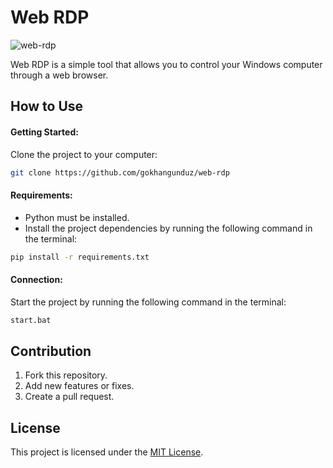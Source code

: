 # Web RDP

![web-rdp](./docs/assets/intro.gif)

Web RDP is a simple tool that allows you to control your Windows computer through a web browser.

## How to Use

#### **Getting Started:**
   Clone the project to your computer:
```bash
git clone https://github.com/gokhangunduz/web-rdp
```

#### **Requirements:**
- Python must be installed.
- Install the project dependencies by running the following command in the terminal:

```bash
pip install -r requirements.txt
```

#### **Connection:**

Start the project by running the following command in the terminal:
```bash
start.bat
```


## Contribution

1. Fork this repository.
2. Add new features or fixes.
3. Create a pull request.

## License

This project is licensed under the [MIT License](LICENSE).
